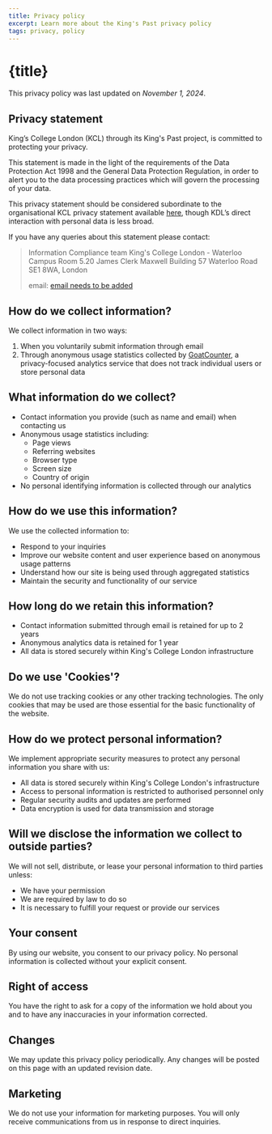 ```yaml
---
title: Privacy policy
excerpt: Learn more about the King's Past privacy policy
tags: privacy, policy
---
```


# {title}

This privacy policy was last updated on _November 1, 2024_.

## Privacy statement

King’s College London (KCL) through its King's Past project, is committed to
protecting your privacy.

This statement is made in the light of the requirements of the Data Protection
Act 1998 and the General Data Protection Regulation, in order to alert you to the
data processing practices which will govern the processing of your data.

This privacy statement should be considered subordinate to the organisational
KCL privacy statement available [here](https://www.kcl.ac.uk/terms/privacy.aspx),
though KDL’s direct interaction with personal data is less broad.

If you have any queries about this statement please contact:

> Information Compliance team
> King's College London - Waterloo Campus
> Room 5.20 James Clerk Maxwell Building
> 57 Waterloo Road
> SE1 8WA, London
>
> email: [email needs to be added](mailto:kingspast@kcl.ac.uk)

## How do we collect information?

We collect information in two ways:

1. When you voluntarily submit information through email
1. Through anonymous usage statistics collected by
   [GoatCounter](https://www.goatcounter.com), a privacy-focused analytics service
   that does not track individual users or store personal data

## What information do we collect?

- Contact information you provide (such as name and email) when contacting us
- Anonymous usage statistics including:
  - Page views
  - Referring websites
  - Browser type
  - Screen size
  - Country of origin
- No personal identifying information is collected through our analytics

## How do we use this information?

We use the collected information to:

- Respond to your inquiries
- Improve our website content and user experience based on anonymous usage patterns
- Understand how our site is being used through aggregated statistics
- Maintain the security and functionality of our service

## How long do we retain this information?

- Contact information submitted through email is retained for up to 2 years
- Anonymous analytics data is retained for 1 year
- All data is stored securely within King's College London infrastructure

## Do we use 'Cookies'?

We do not use tracking cookies or any other tracking technologies. The only
cookies that may be used are those essential for the basic functionality of the
website.

## How do we protect personal information?

We implement appropriate security measures to protect any personal information you
share with us:

- All data is stored securely within King's College London's infrastructure
- Access to personal information is restricted to authorised personnel only
- Regular security audits and updates are performed
- Data encryption is used for data transmission and storage

## Will we disclose the information we collect to outside parties?

We will not sell, distribute, or lease your personal information to third parties unless:

- We have your permission
- We are required by law to do so
- It is necessary to fulfill your request or provide our services

## Your consent

By using our website, you consent to our privacy policy. No personal information
is collected without your explicit consent.

## Right of access

You have the right to ask for a copy of the information we hold about you and to
have any inaccuracies in your information corrected.

## Changes

We may update this privacy policy periodically. Any changes will be posted on
this page with an updated revision date.

## Marketing

We do not use your information for marketing purposes. You will only receive communications from us in response to direct inquiries.
